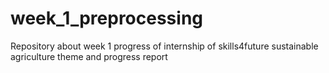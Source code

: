 # week_1_preprocessing
Repository about week 1 progress of internship of skills4future sustainable agriculture theme and progress report

